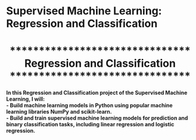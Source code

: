 # Supervised Machine Learning: Regression and Classification

<h1 align="center">*******************************<br>Regression and Classification<br>*******************************</h1>
<p align="left">
    <strong>In this Regression and Classification project of the Supervised Machine Learning, I will:<br>
            - Build machine learning models in Python using popular machine learning libraries NumPy and scikit-learn.<br>
            - Build and train supervised machine learning models for prediction and binary classification tasks, including linear regression and logistic regression.
    </strong>
</p>